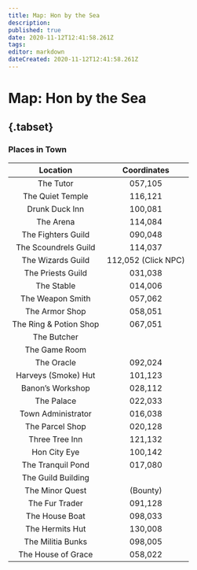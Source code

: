 ```yaml
---
title: Map: Hon by the Sea
description: 
published: true
date: 2020-11-12T12:41:58.261Z
tags: 
editor: markdown
dateCreated: 2020-11-12T12:41:58.261Z
---
```


# Map: Hon by the Sea
## {.tabset}
### Places in Town
| **Location** | Coordinates |
| :---: | :---: | 
|The Tutor |	057,105 |
|The Quiet Temple |	116,121|
Drunk Duck Inn |	100,081|
The Arena |	114,084|
The Fighters Guild |	090,048|
The Scoundrels Guild |	114,037|
The Wizards Guild |	112,052 (Click NPC)|
The Priests Guild |	031,038|
The Stable |	014,006|
The Weapon Smith |	057,062|
The Armor Shop |	058,051|
The Ring & Potion Shop |	067,051|
The Butcher |	|067,062|
The Game Room |	|021,055|
The Oracle |	092,024|
Harveys (Smoke) Hut |	101,123|
Banon’s Workshop |	028,112|
The Palace 	|022,033|
Town Administrator |	016,038|
The Parcel Shop |	020,128|
Three Tree Inn |	121,132|
Hon City Eye |	100,142|
The Tranquil Pond 	|017,080|
The Guild Building| 	|033,128|
The Minor Quest |(Bounty)| 	014,140|
The Fur Trader |	091,128|
The House Boat |	098,033|
The Hermits Hut |	130,008|
The Militia Bunks |	098,005|
The House of Grace |	058,022 |